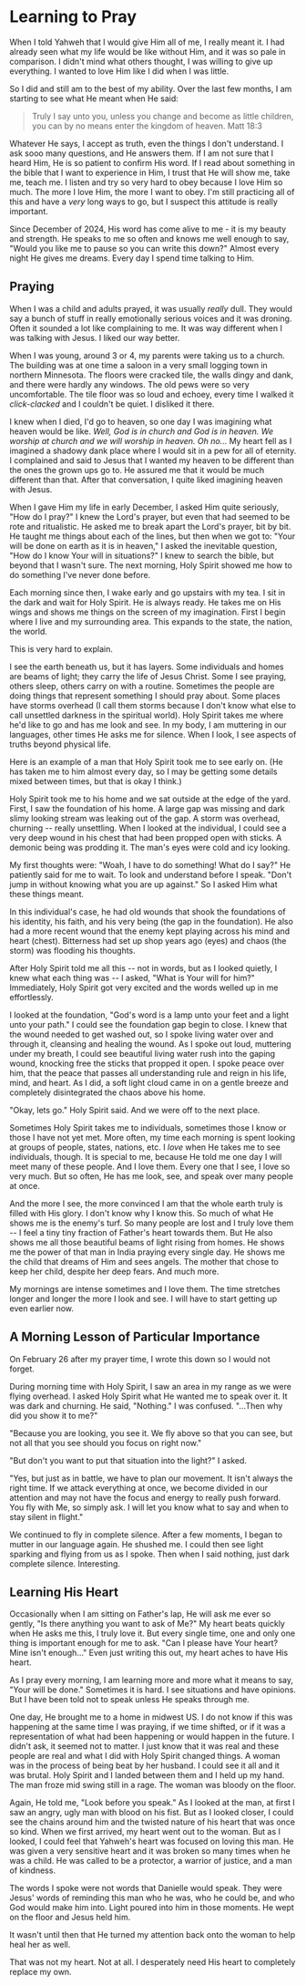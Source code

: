 # Learning to Pray

When I told Yahweh that I would give Him all of me, I really meant
it. I had already seen what my life would be like without Him, and it
was so pale in comparison. I didn't mind what others thought, I was
willing to give up everything. I wanted to love Him like I did when I
was little.

So I did and still am to the best of my ability. Over the last few
months, I am starting to see what He meant when He said:

>Truly I say unto you, unless you change and
>become as little children, you can by no means enter the kingdom of
>heaven. Matt 18:3

Whatever He says, I accept as truth, even the things I don't
understand. I ask sooo many questions, and He answers them. If I am
not sure that I heard Him, He is so patient to confirm His word. If
I read about something in the bible that I want to experience in Him,
I trust that He will show me, take me, teach me. I listen and try so
very hard to obey because I love Him so much. The more I love Him, the
more I want to obey. I'm still practicing all of this and have a
*very* long ways to go, but I suspect this attitude is really important.

Since December of 2024, His word has come alive to me - it is my
beauty and strength. He speaks to me so often and knows me well enough
to say, "Would you like me to pause so you can write this down?"
Almost every night He gives me dreams. Every day I spend time talking
to Him. 

## Praying

When I was a child and adults prayed, it was usually *really*
dull. They would say a bunch of stuff in really emotionally serious
voices and it was droning. Often it sounded a lot like complaining
to me. It was way different when I was talking with Jesus. I liked our
way better.

When I was young, around 3 or 4, my parents were taking us
to a church. The building was at one time a
saloon in a very small logging town in northern Minnesota. The floors
were cracked tile, the walls dingy and dank, and there were hardly any
windows. The old pews were so very uncomfortable. The tile floor was
so loud and echoey, every time I walked it *click-clacked* and I
couldn't be quiet. I disliked it there.

I knew when I died, I'd go to heaven, so one day I was imagining what
heaven would be like. *Well, God is in church and God is in heaven. We
worship at church and we will worship in heaven. Oh no...* My heart
fell as I imagined a shadowy dank place where I would sit in a pew for
all of eternity. I complained and said to Jesus that I wanted my
heaven to be different than the ones the grown ups go to. He assured
me that it would be much different than that. After that conversation,
I quite liked imagining heaven with Jesus.

When I gave Him my life in early December, I asked Him quite
seriously, "How do I pray?" I knew the Lord's prayer, but even that
had seemed to be rote and ritualistic. He asked me to break apart the
Lord's prayer, bit by bit. He taught me things about each of the lines,
but then when we got to: "Your will be done on earth as it is in
heaven," I asked the inevitable question, "How do I know Your will in
situations?" I knew to search the bible, but beyond that I wasn't
sure. The next morning, Holy Spirit showed me how to do something I've
never done before.

Each morning since then, I wake early and go upstairs with my tea. I
sit in the dark and wait for Holy Spirit. He is always ready. He takes
me on His wings and shows me things on the screen of my
imagination. First I begin where I live and my surrounding area. This
expands to the state, the nation, the world.

This is very hard to explain.

I see the earth beneath us, but it has layers. Some individuals and
homes are beams of light; they carry the life of Jesus Christ. Some I
see praying, others sleep, others carry on with a
routine. Sometimes the people are doing things that represent
something I should pray about. Some places have storms overhead (I
call them storms because I don't know what else to call unsettled
darkness in the spiritual world). Holy Spirit takes me where he'd like
to go and has me look and see. In my body, I am muttering in
our languages, other times He asks me for silence. When I look, I see
aspects of truths beyond physical life.

Here is an example of a man that Holy Spirit took me to see early
on. (He has taken me to him almost every day, so I may be getting some
details mixed between times, but that is okay I think.)

Holy Spirit took me to his home and we sat outside at the edge of the
yard. First, I saw the foundation of his home. A large gap was missing
and dark slimy looking stream was leaking out of the gap. A storm was
overhead, churning -- really unsettling. When I looked at the
individual, I could see a very deep wound in his chest that had been
propped open with sticks. A demonic being was prodding it. The
man's eyes were cold and icy looking.

My first thoughts were: "Woah, I have to do something! What do I
say?" He patiently said for me to wait. To look and understand before
I speak. "Don't jump in without knowing what you are up against." So I
asked Him what these things meant.

In this individual's case, he had old wounds that shook the
foundations of his identity, his faith, and his very being (the gap in
the foundation). He also had a more recent wound that the enemy kept
playing across his mind and heart (chest). Bitterness had set up shop
years ago (eyes) and chaos (the storm) was flooding his thoughts.

After Holy Spirit told me all this -- not in words, but as I looked
quietly, I knew what each thing was -- I asked, "What is Your will for
him?" Immediately, Holy Spirit got very excited and the words welled
up in me effortlessly.

I looked at the foundation, "God's word is a lamp unto your feet and a
light unto your path." I could see the foundation gap begin to
close. I knew that the wound needed to get washed out, so I spoke
living water over and through it, cleansing and healing the wound. As
I spoke out loud, muttering under my breath, I could see beautiful
living water rush into the gaping wound, knocking free the sticks that
propped it open. I spoke peace over him, that the peace that passes
all understanding rule and reign in his life, mind, and heart. As I
did, a soft light cloud came in on a gentle breeze and completely
disintegrated the chaos above his home.

"Okay, lets go." Holy Spirit said. And we were off to the next place.

Sometimes Holy Spirit takes me to individuals, sometimes those I know
or those I have not yet met. More often, my time each morning is spent
looking at groups of people, states, nations, etc. I *love* when He
takes me to see individuals, though. It is special to me, because He
told me one day I will meet many of these people. And I love
them. Every one that I see, I love so very much. But so often, He has
me look, see, and speak over many people at once.

And the more I see, the more convinced I am that the whole earth truly
is filled with His glory. I don't know why I know this. So much of
what He shows me is the enemy's turf. So many people are lost and I
truly love them -- I feel a tiny tiny fraction of Father's heart
towards them. But He also shows me all those beautiful beams of light
rising from homes. He shows me the power of that man in India praying
every single day. He shows me the child that dreams of Him and sees
angels. The mother that chose to keep her child, despite her deep
fears. And much more.

My mornings are intense sometimes and I love them. The time stretches
longer and longer the more I look and see. I will have to start
getting up even earlier now.

## A Morning Lesson of Particular Importance

On February 26 after my prayer time, I wrote this down so I would not
forget.

During morning time with Holy Spirit, I saw an area in my range as we
were flying overhead. I asked Holy Spirit what He wanted me to speak
over it. It was dark and churning. He said, "Nothing." I was
confused. "...Then why did you show it to me?"

  "Because you are looking, you see it. We fly above so that you can
  see, but not all that you see should you focus on right now."

  "But don't you want to put that situation into the light?" I asked.

  "Yes, but just as in battle, we have to plan our movement. It isn't
  always the right time. If we attack everything at once, we become
  divided in our attention and may not have the focus and energy to
  really push forward. You fly with Me, so simply ask. I will let you
  know what to say and when to stay silent in flight."

We continued to fly in complete silence. After a few moments, I began
to mutter in our language again. He shushed me. I could then see light
sparking and flying from us as I spoke. Then when I said nothing, just
dark complete silence. Interesting.

## Learning His Heart

Occasionally when I am sitting on Father's lap, He will ask me ever so
gently, "Is there anything you want to ask of Me?" My heart beats
quickly when He asks me this, I truly love it. But every single time,
one and only one thing is important enough for me to ask. "Can I
please have Your heart? Mine isn't enough..." Even just writing this
out, my heart aches to have His heart.

As I pray every morning, I am learning more and more what it means
to say, "Your will be done." Sometimes it is hard. I see situations
and have opinions. But I have been told not to speak unless He speaks
through me.

One day, He brought me to a home in midwest US. I do not know if this
was happening at the same time I was praying, if we time shifted, or
if it was a representation of what had been happening or would happen
in the future. I didn't ask, it seemed not to matter. I just know that
it was real and these people are real and what I did with Holy Spirit
changed things. A woman was in the process of being beat by her
husband. I could see it all and it was brutal. Holy Spirit and I
landed between them and I held up my hand. The man froze mid swing
still in a rage. The woman was bloody on the floor.

Again, He told me, "Look before you speak." As I looked at the man, at
first I saw an angry, ugly man with blood on his fist. But as I looked
closer, I could see the chains around him and the twisted nature of
his heart that was once so kind. When we first arrived, my heart went
out to the woman. But as I looked, I could feel that Yahweh's heart
was focused on loving this man. He was given a very sensitive heart
and it was broken so many times when he was a child. He was called to
be a protector, a warrior of justice, and a man of kindness.

The words I spoke were not words that Danielle would speak. They were
Jesus' words of reminding this man who he was, who he could be, and who God
would make him into. Light poured into him in those moments. He wept
on the floor and Jesus held him.

It wasn't until then that He turned my attention back onto the woman
to help heal her as well.

That was not my heart. Not at all. I desperately need His heart to
completely replace my own.
